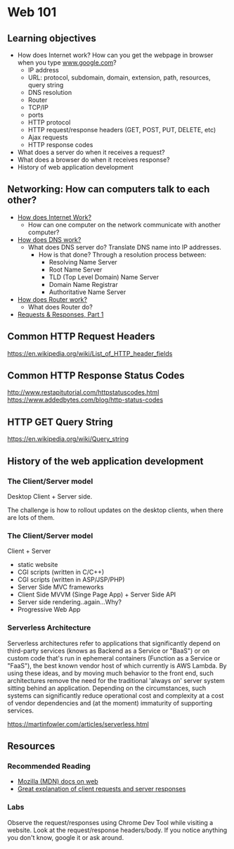 # Web 101

## Learning objectives
- How does Internet work? How can you get the webpage in browser when you type www.google.com?
	- IP address
	- URL: protocol, subdomain, domain, extension, path, resources, query string
	- DNS resolution
	- Router
	- TCP/IP 
	- ports
	- HTTP protocol
	- HTTP request/response headers (GET, POST, PUT, DELETE, etc)
	- Ajax requests
	- HTTP response codes
- What does a server do when it receives a request?
- What does a browser do when it receives response?
- History of web application development	 

## Networking: How can computers talk to each other?

- [How does Internet Work?](https://www.youtube.com/watch?v=7_LPdttKXPc)
  - How can one computer on the network communicate with another computer?
- [How does DNS work?](https://www.youtube.com/watch?v=72snZctFFtA)
   - What does DNS server do? Translate DNS name into IP addresses.
	 - How is that done? Through a resolution process between:
	 	 - Resolving Name Server
		 - Root Name Server
		 - TLD (Top Level Domain) Name Server
		 - Domain Name Registrar 
		 - Authoritative Name Server 
- [How does Router work?](https://www.youtube.com/watch?v=f9M6P9IVn7k)
  - What does Router do? 
- [Requests & Responses, Part 1](https://www.youtube.com/watch?v=e4S8zfLdLgQ)

## Common HTTP Request Headers

https://en.wikipedia.org/wiki/List_of_HTTP_header_fields

## Common HTTP Response Status Codes

http://www.restapitutorial.com/httpstatuscodes.html
https://www.addedbytes.com/blog/http-status-codes

## HTTP GET Query String 

https://en.wikipedia.org/wiki/Query_string

## History of the web application development

### The Client/Server model

Desktop Client + Server side.

The challenge is how to rollout updates on the desktop clients, when there are lots of them.

### The Client/Server model

Client + Server

- static website
- CGI scripts (written in C/C++)
- CGI scripts (written in ASP/JSP/PHP)
- Server Side MVC frameworks
- Client Side MVVM (Singe Page App) + Server Side API
- Server side rendering..again...Why?
- Progressive Web App

### Serverless Architecture

Serverless architectures refer to applications that significantly depend on third-party services (knows as Backend as a Service or "BaaS") or on custom code that's run in ephemeral containers (Function as a Service or "FaaS"), the best known vendor host of which currently is AWS Lambda. By using these ideas, and by moving much behavior to the front end, such architectures remove the need for the traditional 'always on' server system sitting behind an application. Depending on the circumstances, such systems can significantly reduce operational cost and complexity at a cost of vendor dependencies and (at the moment) immaturity of supporting services.

<https://martinfowler.com/articles/serverless.html>

## Resources

### Recommended Reading

- [Mozilla (MDN) docs on web](https://developer.mozilla.org/en-US/docs/Learn/Common_questions)
- [Great explanation of client requests and server responses](https://www.youtube.com/watch?v=keo0dglCj7I)

### Labs

Observe the request/responses using Chrome Dev Tool while visiting a website. Look at the request/response headers/body. If you notice anything you don't know, google it or ask around.